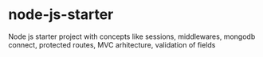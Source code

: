 # node-js-starter

Node js starter project  with concepts like sessions, middlewares, mongodb connect, protected routes, MVC arhitecture, validation of fields 
